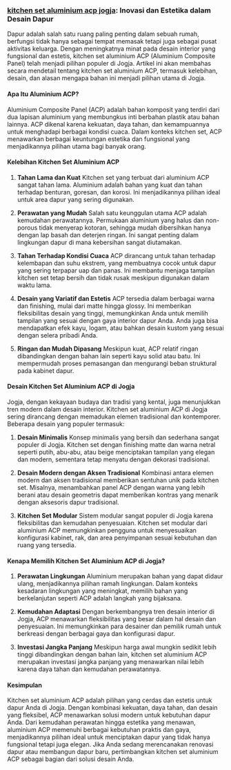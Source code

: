 ### <a href="https://masterbangun.id/2024/08/05/harga-dan-biaya-kitchen-set-terbaru-di-jogja-temukan-jasa-pembuatan-yang-tepat/">kitchen set aluminium acp jogja</a>: Inovasi dan Estetika dalam Desain Dapur

Dapur adalah salah satu ruang paling penting dalam sebuah rumah, berfungsi tidak hanya sebagai tempat memasak tetapi juga sebagai pusat aktivitas keluarga. Dengan meningkatnya minat pada desain interior yang fungsional dan estetis, kitchen set aluminium ACP (Aluminium Composite Panel) telah menjadi pilihan populer di Jogja. Artikel ini akan membahas secara mendetail tentang kitchen set aluminium ACP, termasuk kelebihan, desain, dan alasan mengapa bahan ini menjadi pilihan utama di Jogja.

#### **Apa Itu Aluminium ACP?**

Aluminium Composite Panel (ACP) adalah bahan komposit yang terdiri dari dua lapisan aluminium yang membungkus inti berbahan plastik atau bahan lainnya. ACP dikenal karena kekuatan, daya tahan, dan kemampuannya untuk menghadapi berbagai kondisi cuaca. Dalam konteks kitchen set, ACP menawarkan berbagai keuntungan estetika dan fungsional yang menjadikannya pilihan utama bagi banyak orang.

#### **Kelebihan Kitchen Set Aluminium ACP**

1. **Tahan Lama dan Kuat**
   Kitchen set yang terbuat dari aluminium ACP sangat tahan lama. Aluminium adalah bahan yang kuat dan tahan terhadap benturan, goresan, dan korosi. Ini menjadikannya pilihan ideal untuk area dapur yang sering digunakan. 

2. **Perawatan yang Mudah**
   Salah satu keunggulan utama ACP adalah kemudahan perawatannya. Permukaan aluminium yang halus dan non-porous tidak menyerap kotoran, sehingga mudah dibersihkan hanya dengan lap basah dan deterjen ringan. Ini sangat penting dalam lingkungan dapur di mana kebersihan sangat diutamakan.

3. **Tahan Terhadap Kondisi Cuaca**
   ACP dirancang untuk tahan terhadap kelembapan dan suhu ekstrem, yang membuatnya cocok untuk dapur yang sering terpapar uap dan panas. Ini membantu menjaga tampilan kitchen set tetap bersih dan tidak rusak meskipun digunakan dalam waktu lama.

4. **Desain yang Variatif dan Estetis**
   ACP tersedia dalam berbagai warna dan finishing, mulai dari matte hingga glossy. Ini memberikan fleksibilitas desain yang tinggi, memungkinkan Anda untuk memilih tampilan yang sesuai dengan gaya interior dapur Anda. Anda juga bisa mendapatkan efek kayu, logam, atau bahkan desain kustom yang sesuai dengan selera pribadi Anda.

5. **Ringan dan Mudah Dipasang**
   Meskipun kuat, ACP relatif ringan dibandingkan dengan bahan lain seperti kayu solid atau batu. Ini mempermudah proses pemasangan dan mengurangi beban struktural pada kabinet dapur.

#### **Desain Kitchen Set Aluminium ACP di Jogja**

Jogja, dengan kekayaan budaya dan tradisi yang kental, juga menunjukkan tren modern dalam desain interior. Kitchen set aluminium ACP di Jogja sering dirancang dengan memadukan elemen tradisional dan kontemporer. Beberapa desain yang populer termasuk:

1. **Desain Minimalis**
   Konsep minimalis yang bersih dan sederhana sangat populer di Jogja. Kitchen set dengan finishing matte dan warna netral seperti putih, abu-abu, atau beige menciptakan tampilan yang elegan dan modern, sementara tetap menyatu dengan dekorasi tradisional.

2. **Desain Modern dengan Aksen Tradisional**
   Kombinasi antara elemen modern dan aksen tradisional memberikan sentuhan unik pada kitchen set. Misalnya, menambahkan panel ACP dengan warna yang lebih berani atau desain geometris dapat memberikan kontras yang menarik dengan aksesoris dapur tradisional.

3. **Kitchen Set Modular**
   Sistem modular sangat populer di Jogja karena fleksibilitas dan kemudahan penyesuaian. Kitchen set modular dari aluminium ACP memungkinkan pengguna untuk menyesuaikan konfigurasi kabinet, rak, dan area penyimpanan sesuai kebutuhan dan ruang yang tersedia.

#### **Kenapa Memilih Kitchen Set Aluminium ACP di Jogja?**

1. **Perawatan Lingkungan**
   Aluminium merupakan bahan yang dapat didaur ulang, menjadikannya pilihan ramah lingkungan. Dalam konteks kesadaran lingkungan yang meningkat, memilih bahan yang berkelanjutan seperti ACP adalah langkah yang bijaksana.

2. **Kemudahan Adaptasi**
   Dengan berkembangnya tren desain interior di Jogja, ACP menawarkan fleksibilitas yang besar dalam hal desain dan penyesuaian. Ini memungkinkan para desainer dan pemilik rumah untuk berkreasi dengan berbagai gaya dan konfigurasi dapur.

3. **Investasi Jangka Panjang**
   Meskipun harga awal mungkin sedikit lebih tinggi dibandingkan dengan bahan lain, kitchen set aluminium ACP merupakan investasi jangka panjang yang menawarkan nilai lebih karena daya tahan dan kemudahan perawatannya.

#### **Kesimpulan**

Kitchen set aluminium ACP adalah pilihan yang cerdas dan estetis untuk dapur Anda di Jogja. Dengan kombinasi kekuatan, daya tahan, dan desain yang fleksibel, ACP menawarkan solusi modern untuk kebutuhan dapur Anda. Dari kemudahan perawatan hingga estetika yang menawan, aluminium ACP memenuhi berbagai kebutuhan praktis dan gaya, menjadikannya pilihan ideal untuk menciptakan dapur yang tidak hanya fungsional tetapi juga elegan. Jika Anda sedang merencanakan renovasi dapur atau membangun dapur baru, pertimbangkan kitchen set aluminium ACP sebagai bagian dari solusi desain Anda.
